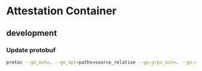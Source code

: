 # Attestation Container

## development

### Update protobuf

```bash
protoc --go_out=. --go_opt=paths=source_relative --go-grpc_out=. --go-grpc_opt=paths=source_relative protobuf/attestation-container.proto
```
